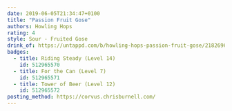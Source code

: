 ```yaml
---
date: 2019-06-05T21:34:47+0100
title: "Passion Fruit Gose"
authors: Howling Hops
rating: 4
style: Sour - Fruited Gose
drink_of: https://untappd.com/b/howling-hops-passion-fruit-gose/2182696
badges:
  - title: Riding Steady (Level 14)
    id: 512965570
  - title: For the Can (Level 7)
    id: 512965571
  - title: Tower of Beer (Level 12)
    id: 512965572
posting_method: https://corvus.chrisburnell.com/
---
```

